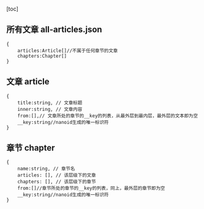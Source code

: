 

[toc]



## 所有文章 all-articles.json

~~~
{
	articles:Article[]//不属于任何章节的文章
	chapters:Chapter[]
}
~~~



## 文章 article

~~~
{
	title:string, // 文章标题
	inner:string, // 文章内容
	from:[],// 文章所处的章节的__key的列表，从最外层到最内层，最外层的文本即为空
	__key:string//nanoid生成的唯一标识符
}
~~~

## 章节 chapter

~~~
{
	name:string, // 章节名
	articles: [], // 该层级下的文章
	chapters: [], // 该层级下的章节
	from:[]//章节所处的章节的__key的列表，同上，最外层的章节即为空
	__key:string//nanoid生成的唯一标识符
}
~~~
